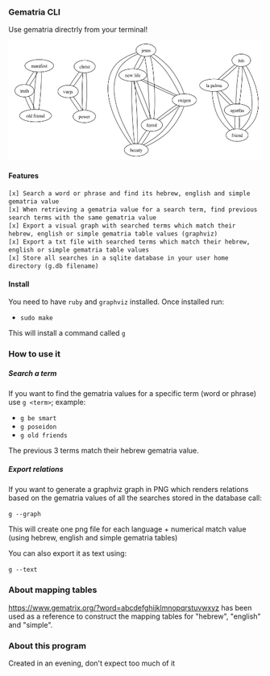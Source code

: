 ### Gematria CLI

Use gematria directrly from your terminal!

![Sample graph](https://github.com/DavidValin/gematria-cli/raw/main/sample.png)

#### Features

```
[x] Search a word or phrase and find its hebrew, english and simple gematria value
[x] When retrieving a gematria value for a search term, find previous search terms with the same gematria value
[x] Export a visual graph with searched terms which match their hebrew, english or simple gematria table values (graphviz)
[x] Export a txt file with searched terms which match their hebrew, english or simple gematria table values
[x] Store all searches in a sqlite database in your user home directory (g.db filename)
```

#### Install

You need to have `ruby` and `graphviz` installed. Once installed run:
* `sudo make`

This will install a command called `g`

### How to use it

##### Search a term

If you want to find the gematria values for a specific term (word or phrase) use `g <term>`; example:

* `g be smart`
* `g poseidon`
* `g old friends`

The previous 3 terms match their hebrew gematria value.

##### Export relations

If you want to generate a graphviz graph in PNG which renders relations based on the gematria values of all the searches stored in the database call:

`g --graph`

This will create one png file for each language + numerical match value (using hebrew, english and simple gematria tables)

You can also export it as text using:

`g --text`

### About mapping tables

https://www.gematrix.org/?word=abcdefghijklmnopqrstuvwxyz has been used as a reference to construct the mapping tables for "hebrew", "english" and "simple".

### About this program

Created in an evening, don't expect too much of it
